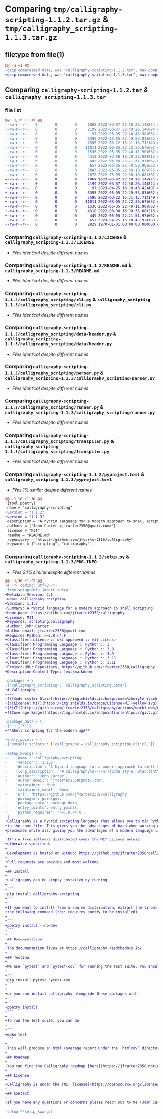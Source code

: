 # Comparing `tmp/calligraphy-scripting-1.1.2.tar.gz` & `tmp/calligraphy_scripting-1.1.3.tar.gz`

## filetype from file(1)

```diff
@@ -1 +1 @@
-gzip compressed data, was "calligraphy-scripting-1.1.2.tar", max compression
+gzip compressed data, was "calligraphy_scripting-1.1.3.tar", max compression
```

## Comparing `calligraphy-scripting-1.1.2.tar` & `calligraphy_scripting-1.1.3.tar`

### file list

```diff
@@ -1,12 +1,11 @@
--rw-r--r--   0        0        0     1068 2022-03-07 22:50:26.146824 calligraphy-scripting-1.1.2/LICENSE
--rw-r--r--   0        0        0     2199 2022-03-07 22:50:26.146824 calligraphy-scripting-1.1.2/README.md
--rw-r--r--   0        0        0       97 2022-05-05 22:40:45.385662 calligraphy-scripting-1.1.2/calligraphy_scripting/__init__.py
--rw-r--r--   0        0        0     6395 2022-05-05 22:39:53.835662 calligraphy-scripting-1.1.2/calligraphy_scripting/cli.py
--rw-r--r--   0        0        0     7596 2022-03-22 15:31:13.712149 calligraphy-scripting-1.1.2/calligraphy_scripting/data/header.py
--rw-r--r--   0        0        0    11011 2022-05-05 22:22:36.675662 calligraphy-scripting-1.1.2/calligraphy_scripting/parser.py
--rw-r--r--   0        0        0     1536 2022-05-05 22:40:11.905662 calligraphy-scripting-1.1.2/calligraphy_scripting/runner.py
--rw-r--r--   0        0        0     4318 2022-03-08 16:20:36.089213 calligraphy-scripting-1.1.2/calligraphy_scripting/transpiler.py
--rw-r--r--   0        0        0      449 2022-05-05 22:21:51.975662 calligraphy-scripting-1.1.2/calligraphy_scripting/utils.py
--rw-r--r--   0        0        0      657 2022-05-05 22:40:50.965662 calligraphy-scripting-1.1.2/pyproject.toml
--rw-r--r--   0        0        0     3043 2022-05-05 22:50:18.685075 calligraphy-scripting-1.1.2/setup.py
--rw-r--r--   0        0        0     2878 2022-05-05 22:50:18.685307 calligraphy-scripting-1.1.2/PKG-INFO
+-rw-r--r--   0        0        0     1068 2022-03-07 22:50:26.146824 calligraphy_scripting-1.1.3/LICENSE
+-rw-r--r--   0        0        0     2199 2022-03-07 22:50:26.146824 calligraphy_scripting-1.1.3/README.md
+-rw-r--r--   0        0        0       97 2023-04-25 16:28:43.423407 calligraphy_scripting-1.1.3/calligraphy_scripting/__init__.py
+-rw-r--r--   0        0        0     6395 2022-05-05 22:39:53.835662 calligraphy_scripting-1.1.3/calligraphy_scripting/cli.py
+-rw-r--r--   0        0        0     7596 2022-03-22 15:31:13.712149 calligraphy_scripting-1.1.3/calligraphy_scripting/data/header.py
+-rw-r--r--   0        0        0    11011 2022-05-05 22:22:36.675662 calligraphy_scripting-1.1.3/calligraphy_scripting/parser.py
+-rw-r--r--   0        0        0     1536 2022-05-05 22:40:11.905662 calligraphy_scripting-1.1.3/calligraphy_scripting/runner.py
+-rw-r--r--   0        0        0     4318 2022-03-08 16:20:36.089213 calligraphy_scripting-1.1.3/calligraphy_scripting/transpiler.py
+-rw-r--r--   0        0        0      449 2022-05-05 22:21:51.975662 calligraphy_scripting-1.1.3/calligraphy_scripting/utils.py
+-rw-r--r--   0        0        0      657 2023-04-25 16:28:45.934103 calligraphy_scripting-1.1.3/pyproject.toml
+-rw-r--r--   0        0        0     2929 1970-01-01 00:00:00.000000 calligraphy_scripting-1.1.3/PKG-INFO
```

### Comparing `calligraphy-scripting-1.1.2/LICENSE` & `calligraphy_scripting-1.1.3/LICENSE`

 * *Files identical despite different names*

### Comparing `calligraphy-scripting-1.1.2/README.md` & `calligraphy_scripting-1.1.3/README.md`

 * *Files identical despite different names*

### Comparing `calligraphy-scripting-1.1.2/calligraphy_scripting/cli.py` & `calligraphy_scripting-1.1.3/calligraphy_scripting/cli.py`

 * *Files identical despite different names*

### Comparing `calligraphy-scripting-1.1.2/calligraphy_scripting/data/header.py` & `calligraphy_scripting-1.1.3/calligraphy_scripting/data/header.py`

 * *Files identical despite different names*

### Comparing `calligraphy-scripting-1.1.2/calligraphy_scripting/parser.py` & `calligraphy_scripting-1.1.3/calligraphy_scripting/parser.py`

 * *Files identical despite different names*

### Comparing `calligraphy-scripting-1.1.2/calligraphy_scripting/runner.py` & `calligraphy_scripting-1.1.3/calligraphy_scripting/runner.py`

 * *Files identical despite different names*

### Comparing `calligraphy-scripting-1.1.2/calligraphy_scripting/transpiler.py` & `calligraphy_scripting-1.1.3/calligraphy_scripting/transpiler.py`

 * *Files identical despite different names*

### Comparing `calligraphy-scripting-1.1.2/pyproject.toml` & `calligraphy_scripting-1.1.3/pyproject.toml`

 * *Files 1% similar despite different names*

```diff
@@ -1,10 +1,10 @@
 [tool.poetry]
 name = "calligraphy-scripting"
-version = "1.1.2"
+version = "1.1.3"
 description = "A hybrid language for a modern approach to shell scripting"
 authors = ["John Carter <jfcarter2358@gmail.com>"]
 license = "MIT"
 readme = "README.md"
 repository = "https://github.com/jfcarter2358/calligraphy"
 keywords = ["scripting", "calligraphy"]
```

### Comparing `calligraphy-scripting-1.1.2/setup.py` & `calligraphy_scripting-1.1.3/PKG-INFO`

 * *Files 24% similar despite different names*

```diff
@@ -1,30 +1,92 @@
-# -*- coding: utf-8 -*-
-from setuptools import setup
+Metadata-Version: 2.1
+Name: calligraphy-scripting
+Version: 1.1.3
+Summary: A hybrid language for a modern approach to shell scripting
+Home-page: https://github.com/jfcarter2358/calligraphy
+License: MIT
+Keywords: scripting,calligraphy
+Author: John Carter
+Author-email: jfcarter2358@gmail.com
+Requires-Python: >=3.8,<4.0
+Classifier: License :: OSI Approved :: MIT License
+Classifier: Programming Language :: Python :: 3
+Classifier: Programming Language :: Python :: 3.8
+Classifier: Programming Language :: Python :: 3.9
+Classifier: Programming Language :: Python :: 3.10
+Classifier: Programming Language :: Python :: 3.11
+Project-URL: Repository, https://github.com/jfcarter2358/calligraphy
+Description-Content-Type: text/markdown
 
-packages = \
-['calligraphy_scripting', 'calligraphy_scripting.data']
+# Calligraphy
+---
+[![Code style: Black](https://img.shields.io/badge/code%20style-black-000000.svg)](https://github.com/ambv/black)
+[![License: MIT](https://img.shields.io/badge/License-MIT-yellow.svg)](https://opensource.org/licenses/MIT)
+[![CI](https://github.com/jfcarter2358/calligraphy/actions/workflows/makefile.yml/badge.svg)](https://github.com/jfcarter2358/calligraphy/actions/workflows/makefile.yml)
+![Coverage Badge](https://img.shields.io/endpoint?url=https://gist.githubusercontent.com/jfcarter2358/a5b95abd1dc360c13da66165ff482d5e/raw/calligraphy__heads_main.json)
 
-package_data = \
-{'': ['*']}
+**Shell scripting for the modern age**
 
-entry_points = \
-{'console_scripts': ['calligraphy = calligraphy_scripting.cli:cli']}
-
-setup_kwargs = {
-    'name': 'calligraphy-scripting',
-    'version': '1.1.2',
-    'description': 'A hybrid language for a modern approach to shell scripting',
-    'long_description': "# Calligraphy\n---\n[![Code style: Black](https://img.shields.io/badge/code%20style-black-000000.svg)](https://github.com/ambv/black)\n[![License: MIT](https://img.shields.io/badge/License-MIT-yellow.svg)](https://opensource.org/licenses/MIT)\n[![CI](https://github.com/jfcarter2358/calligraphy/actions/workflows/makefile.yml/badge.svg)](https://github.com/jfcarter2358/calligraphy/actions/workflows/makefile.yml)\n![Coverage Badge](https://img.shields.io/endpoint?url=https://gist.githubusercontent.com/jfcarter2358/a5b95abd1dc360c13da66165ff482d5e/raw/calligraphy__heads_main.json)\n\n**Shell scripting for the modern age**\n\nCalligraphy is a hybrid scripting language that allows you to mix Python and Bash code\nin the same file. This gives you the advantages of bash when working with other\nprocesses while also giving you the advantages of a modern language like Python.\n\nIt's a free software distributed under the MIT Licence unless\notherwise specified.\n\nDevelopment is hosted on GitHub: https://github.com/jfcarter2358/calligraphy/\n\nPull requests are amazing and most welcome.\n\n## Install\n\nCalligraphy can be simply installed by running\n\n```\npip install calligraphy-scripting\n```\n\nIf you want to install from a source distribution, extract the tarball and run\nthe following command (this requires poetry to be installed)\n\n```\npoetry install --no-dev\n```\n\n## Documentation\n\nThe documentation lives at https://calligraphy.readthedocs.io/.\n\n## Testing\n\nWe use `pytest` and `pytest-cov` for running the test suite. You should be able to install them with\n\n```\npip install pytest pytest-cov\n```\n\nor you can install calligraphy alongside those packages with\n\n```\npoetry install\n```\n\nTo run the test suite, you can do\n\n```\nmake test\n```\n\nThis will produce an html coverage report under the `htmlcov` directory.\n\n## Roadmap\n\nYou can find the Calligraphy roadmap [here](https://jfcarter2358.notion.site/5081d4214297401db15a43e47a974521?v=9858c59c7ecd4eefa09bf75158c47448)\n\n## License\n\nCalligraphy is under the [MIT license](https://opensource.org/licenses/MIT).\n\n## Contact\n\nIf you have any questions or concerns please reach out to me (John Carter) at [jfcarter2358@gmail.com](mailto:jfcarter2358@gmail.com)\n",
-    'author': 'John Carter',
-    'author_email': 'jfcarter2358@gmail.com',
-    'maintainer': None,
-    'maintainer_email': None,
-    'url': 'https://github.com/jfcarter2358/calligraphy',
-    'packages': packages,
-    'package_data': package_data,
-    'entry_points': entry_points,
-    'python_requires': '>=3.8,<4.0',
-}
+Calligraphy is a hybrid scripting language that allows you to mix Python and Bash code
+in the same file. This gives you the advantages of bash when working with other
+processes while also giving you the advantages of a modern language like Python.
 
+It's a free software distributed under the MIT Licence unless
+otherwise specified.
+
+Development is hosted on GitHub: https://github.com/jfcarter2358/calligraphy/
+
+Pull requests are amazing and most welcome.
+
+## Install
+
+Calligraphy can be simply installed by running
+
+```
+pip install calligraphy-scripting
+```
+
+If you want to install from a source distribution, extract the tarball and run
+the following command (this requires poetry to be installed)
+
+```
+poetry install --no-dev
+```
+
+## Documentation
+
+The documentation lives at https://calligraphy.readthedocs.io/.
+
+## Testing
+
+We use `pytest` and `pytest-cov` for running the test suite. You should be able to install them with
+
+```
+pip install pytest pytest-cov
+```
+
+or you can install calligraphy alongside those packages with
+
+```
+poetry install
+```
+
+To run the test suite, you can do
+
+```
+make test
+```
+
+This will produce an html coverage report under the `htmlcov` directory.
+
+## Roadmap
+
+You can find the Calligraphy roadmap [here](https://jfcarter2358.notion.site/5081d4214297401db15a43e47a974521?v=9858c59c7ecd4eefa09bf75158c47448)
+
+## License
+
+Calligraphy is under the [MIT license](https://opensource.org/licenses/MIT).
+
+## Contact
+
+If you have any questions or concerns please reach out to me (John Carter) at [jfcarter2358@gmail.com](mailto:jfcarter2358@gmail.com)
 
-setup(**setup_kwargs)
```

